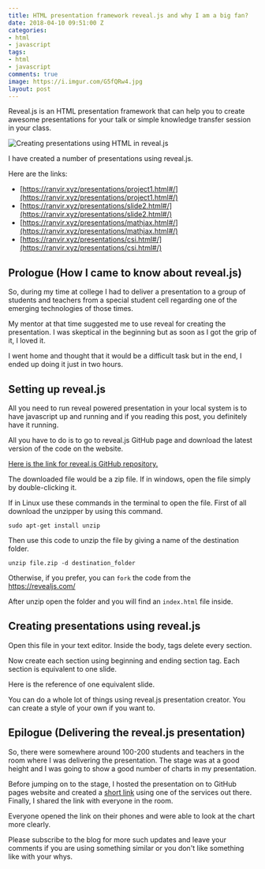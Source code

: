 ```yaml
---
title: HTML presentation framework reveal.js and why I am a big fan?
date: 2018-04-10 09:51:00 Z
categories:
- html
- javascript
tags:
- html
- javascript
comments: true
image: https://i.imgur.com/G5fQRw4.jpg
layout: post
---
```


Reveal.js is an HTML presentation framework that can help you to create awesome presentations for your talk or simple knowledge transfer session in your class.

![Creating presentations using HTML in reveal.js](https://i.imgur.com/G5fQRw4.jpg "Creating presentations using HTML in reveal.js")

I have created a number of presentations using reveal.js.

Here are the links:

* [https://ranvir.xyz/presentations/project1.html#/](https://ranvir.xyz/presentations/project1.html#/)
* [https://ranvir.xyz/presentations/slide2.html#/](https://ranvir.xyz/presentations/slide2.html#/)
* [https://ranvir.xyz/presentations/mathjax.html#/](https://ranvir.xyz/presentations/mathjax.html#/)
* [https://ranvir.xyz/presentations/csi.html#/](https://ranvir.xyz/presentations/csi.html#/)

## Prologue (How I came to know about reveal.js)

So, during my time at college I had to deliver a presentation to a group of students and teachers from a special student cell regarding one of the emerging technologies of those times.

My mentor at that time suggested me to use reveal for creating the presentation. I was skeptical in the beginning but as soon as I got the grip of it, I loved it. 

I went home and thought that it would be a difficult task but in the end, I ended up doing it just in two hours.

## Setting up reveal.js

All you need to run reveal powered presentation in your local system is to have javascript up and running and if you reading this post, you definitely have it running.

All you have to do is to go to reveal.js GitHub page and download the latest version of the code on the website.

[Here is the link for reveal.js GitHub repository.](https://github.com/hakimel/reveal.js/)

The downloaded file would be a zip file. If in windows, open the file simply by double-clicking it.

If in Linux use these commands in the terminal to open the file. First of all download the unzipper by using this command.

`sudo apt-get install unzip`

Then use this code to unzip the file by giving a name of the destination folder.

`unzip file.zip -d destination_folder`

Otherwise, if you prefer, you can `fork` the code from the https://revealjs.com/

After unzip open the folder and you will find an `index.html` file inside.

## Creating presentations using reveal.js

Open this file in your text editor. Inside the body, tags delete every section.

Now create each section using beginning and ending section tag. Each section is equivalent to one slide.

Here is the reference of one equivalent slide.

<script src="https://gist.github.com/singh1114/47444f83e62a50160d78791720c461c6.js"></script>

You can do a whole lot of things using reveal.js presentation creator. You can create a style of your own if you want to.

## Epilogue (Delivering the reveal.js presentation)

So, there were somewhere around 100-200 students and teachers in the room where I was delivering the presentation. The stage was at a good height and I was going to show a good number of charts in my presentation.

Before jumping on to the stage, I hosted the presentation on to GitHub pages website and created a [short link](https://tinyurl.com/) using one of the services out there. Finally, I shared the link with everyone in the room.

Everyone opened the link on their phones and were able to look at the chart more clearly.

Please subscribe to the blog for more such updates and leave your comments if you are using something similar or you don't like something like with your whys.